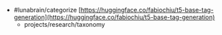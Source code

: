 - #lunabrain/categorize [https://huggingface.co/fabiochiu/t5-base-tag-generation](https://huggingface.co/fabiochiu/t5-base-tag-generation)
	- projects/research/taxonomy